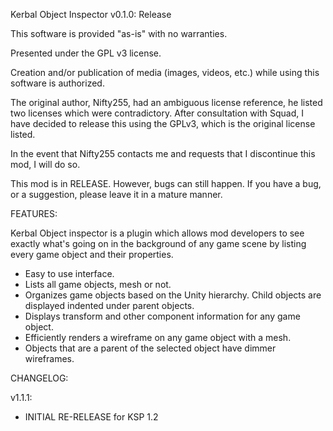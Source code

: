 ﻿
Kerbal Object Inspector
v0.1.0: Release

This software is provided "as-is" with no warranties.

Presented under the GPL v3 license.

Creation and/or publication of media (images, videos, etc.) while using this software is authorized.

The original author, Nifty255, had an ambiguous license reference, he listed two licenses which were 
contradictory.   After consultation with Squad, I have decided to release this using the GPLv3, which
is the original license listed.

In the event that Nifty255 contacts me and requests that I discontinue this mod, I will do so.


This mod is in RELEASE. However, bugs can still happen. If you have a bug, or a suggestion, please leave it in a mature manner.


FEATURES:

Kerbal Object inspector is a plugin which allows mod developers to see exactly what's going on in the background of any game scene by listing every game object and their properties.

- Easy to use interface.
- Lists all game objects, mesh or not.
- Organizes game objects based on the Unity hierarchy. Child objects are displayed indented under parent objects.
- Displays transform and other component information for any game object.
- Efficiently renders a wireframe on any game object with a mesh.
- Objects that are a parent of the selected object have dimmer wireframes.

CHANGELOG:

v1.1.1:
- INITIAL RE-RELEASE for KSP 1.2